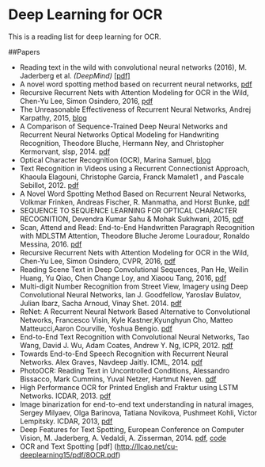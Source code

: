 # Deep Learning for OCR
This is a reading list for deep learning for OCR.

##Papers
- Reading text in the wild with convolutional neural networks (2016), M. Jaderberg et al. *(DeepMind)* [[pdf]](http://arxiv.org/pdf/1412.1842)
- A novel word spotting method based on recurrent neural networks, [pdf](http://citeseerx.ist.psu.edu/viewdoc/download?doi=10.1.1.367.75&rep=rep1&type=pdf)
- Recursive Recurrent Nets with Attention Modeling for OCR in the Wild, Chen-Yu Lee, Simon Osindero, 2016, [pdf](https://arxiv.org/pdf/1603.03101v1)
- The Unreasonable Effectiveness of Recurrent Neural Networks, Andrej Karpathy, 2015, [blog](http://karpathy.github.io/2015/05/21/rnn-effectiveness/)
- A Comparison of Sequence-Trained Deep Neural Networks and Recurrent Neural Networks Optical Modeling for Handwriting Recognition, Theodore Bluche, Hermann Ney, and Christopher Kermorvant, slsp, 2014. [pdf](http://www.a2ialab.com/lib/exe/fetch.php?media=publications:slsp2014.pdf)
- Optical Character Recognition (OCR), Marina Samuel, [blog](http://aosabook.org/en/500L/optical-character-recognition-ocr.html)
- Text Recognition in Videos using a Recurrent Connectionist Approach, Khaoula Elagouni, Christophe Garcia, Franck Mamalet1
, and Pascale Sebillot, 2012. [pdf](http://liris.cnrs.fr/Documents/Liris-5660.pdf)
- A Novel Word Spotting Method Based on Recurrent Neural Networks, Volkmar Frinken, Andreas Fischer, R. Manmatha, and Horst Bunke, [pdf](http://citeseerx.ist.psu.edu/viewdoc/download?doi=10.1.1.367.75&rep=rep1&type=pdf)
- SEQUENCE TO SEQUENCE LEARNING FOR OPTICAL CHARACTER RECOGNITION, Devendra Kumar Sahu & Mohak Sukhwani, 2015, [pdf](http://arxiv.org/pdf/1511.04176.pdf)
- Scan, Attend and Read: End-to-End Handwritten Paragraph Recognition with MDLSTM Attention, Theodore Bluche Jerome Louradour, Ronaldo Messina, 2016. [pdf](https://arxiv.org/pdf/1604.03286.pdf)
- Recursive Recurrent Nets with Attention Modeling for OCR in the Wild, Chen-Yu Lee, Simon Osindero, CVPR, 2016, [pdf](http://www.cv-foundation.org/openaccess/content_cvpr_2016/papers/Lee_Recursive_Recurrent_Nets_CVPR_2016_paper.pdf)
- Reading Scene Text in Deep Convolutional Sequences, Pan He, Weilin Huang, Yu Qiao, Chen Change Loy, and Xiaoou Tang, 2016, [pdf](http://www.whuang.org/papers/phe2016_aaai.pdf)
- Multi-digit Number Recognition from Street View, Imagery using Deep Convolutional Neural Networks, Ian J. Goodfellow, Yaroslav Bulatov, Julian Ibarz, Sacha Arnoud, Vinay Shet. 2014. [pdf](https://arxiv.org/pdf/1312.6082.pdf)
- ReNet: A Recurrent Neural Network Based Alternative to Convolutional Networks, Francesco Visin, Kyle Kastner,Kyunghyun Cho, Matteo Matteucci,Aaron Courville, Yoshua Bengio. [pdf](https://arxiv.org/pdf/1505.00393.pdf)
- End-to-End Text Recognition with Convolutional Neural Networks, Tao Wang, David J. Wu, Adam Coates, Andrew Y. Ng, ICPR, 2012. [pdf](https://crypto.stanford.edu/~dwu4/papers/ICPR2012.pdf)
- Towards End-to-End Speech Recognition with Recurrent Neural Networks. Alex Graves, Navdeep Jaitly. ICML, 2014. [pdf](http://www.jmlr.org/proceedings/papers/v32/graves14.pdf)
- PhotoOCR: Reading Text in Uncontrolled Conditions, Alessandro Bissacco, Mark Cummins, Yuval Netzer, Hartmut Neven. [pdf](https://ai2-s2-pdfs.s3.amazonaws.com/31a8/803d7e2618bfa44c472d003055bb5961b9de.pdf)
- High Performance OCR for Printed English and Fraktur using LSTM Networks. ICDAR, 2013. [pdf](https://www.researchgate.net/profile/Adnan_Ul-Hasan/publication/260341302_High_Performance_OCR_for_Printed_English_and_Fraktur_using_LSTM_Networks/links/0deec530da5e58f067000000.pdf?origin=publication_detail)
- Image binarization for end-to-end text understanding in natural images, Sergey Milyaev, Olga Barinova, Tatiana Novikova, Pushmeet Kohli, Victor Lempitsky. ICDAR, 2013, [pdf](http://research.microsoft.com/en-us/um/people/pkohli/papers/mbnlk_icdar2013.pdf)
- Deep Features for Text Spotting, European Conference on Computer Vision, M. Jaderberg, A. Vedaldi, A. Zisserman, 2014. [pdf](http://www.robots.ox.ac.uk/~vgg/publications/2014/Jaderberg14/jaderberg14.pdf.pdf), [code](https://bitbucket.org/socialauth/migrate/?next=/jaderberg/eccv2014_textspotting)
- OCR and Text Spotting [pdf] (http://llcao.net/cu-deeplearning15/pdf/8OCR.pdf)


